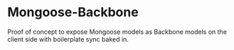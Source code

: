 # Mongoose-Backbone
Proof of concept to expose Mongoose models as Backbone models on the client side with boilerplate sync baked in. 
